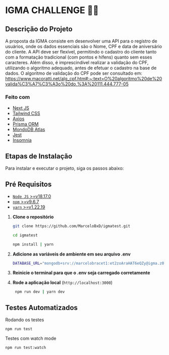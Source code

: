 # IGMA CHALLENGE 🧑‍💻

## Descrição do Projeto

A proposta da IGMA consiste em desenvolver uma API para o registro de usuários, onde os dados essenciais são o Nome, CPF e data de aniversário do cliente. A API deve ser flexível, permitindo o cadastro do cliente tanto com a formatação tradicional (com pontos e hífens) quanto sem esses caracteres. Além disso, é imprescindível realizar a validação do CPF, utilizando o algoritmo adequado, antes de efetuar o cadastro na base de dados. O algoritmo de validação do CPF pode ser consultado em: https://www.macoratti.net/alg_cpf.htm#:~:text=O%20algoritmo%20de%20valida%C3%A7%C3%A3o%20do,%3A%20111.444.777-05

### Feito com

- [Next JS](https://nextjs.org/)
- [Tailwind CSS](https://tailwindcss.com/)
- [Axios](https://github.com/axios/axios)
- [Prisma ORM](https://www.prisma.io/)
- [MondoDB Atlas](https://www.mongodb.com/cloud/atlas/register)
- [Jest](https://jestjs.io/pt-BR/docs/getting-started)
- [Insomnia](https://insomnia.rest/)

## Etapas de Instalação

Para instalar e executar o projeto, siga os passos abaixo:

## Pré Requisitos

- [`Node JS` &gt;=v18.17.0](https://nodejs.org/)
- [`npm` &gt;=v9.6.7](https://nodejs.org/)
- [`yarn` &gt;=v1.22.19](https://nodejs.org/)

1. **Clone o repositório**

   ```bash
   git clone https://github.com/MarceloBxD/igmatest.git

   cd igmatest

   npm install | yarn

   ```

2. **Adicione as variáveis de ambiente em seu arquivo .env**

   ```bash
   DATABASE_URL="mongodb+srv://marcelobracet1:et2zoAraHAT6eQZy@igma.z0uhwfe.mongodb.net/test"

   ```

3. **Reinicie o terminal para que o .env seja carregado corretamente**


4. **Rode a aplicação local** (`http://localhost:3000`)

   ```bash
    npm run dev | yarn dev
   ```

## Testes Automatizados

Rodando os testes

```
npm run test
```

Testes com watch mode

```
npm run test:watch
```
